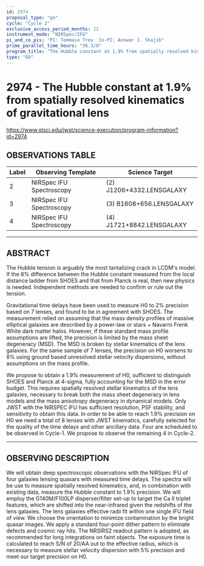 ```yaml
---
id: 2974
proposal_type: "go"
cycle: "Cycle 2"
exclusive_access_period_months: 12
instrument_mode: "NIRSpec/IFU"
pi_and_co_pis: "PI: Tommaso Treu  Co-PI: Anowar J. Shajib"
prime_parallel_time_hours: "36.3/0"
program_title: "The Hubble constant at 1.9% from spatially resolved kinematics of gravitational lens"
type: "GO"
---
```

# 2974 - The Hubble constant at 1.9% from spatially resolved kinematics of gravitational lens
https://www.stsci.edu/jwst/science-execution/program-information?id=2974
## OBSERVATIONS TABLE
| Label | Observing Template       | Science Target               |
|-------|--------------------------|------------------------------|
| 2     | NIRSpec IFU Spectroscopy | (2) J1206+4332.LENSGALAXY |
| 3     | NIRSpec IFU Spectroscopy | (3) B1608+656.LENSGALAXY  |
| 4     | NIRSpec IFU Spectroscopy | (4) J1721+8842.LENSGALAXY |

---

## ABSTRACT

The Hubble tension is arguably the most tantalizing crack in LCDM's model. If the 8% difference between the Hubble constant measured from the local distance ladder from SHOES and that from Planck is real, then new physics is needed. Independent methods are needed to confirm or rule out the tension.

Gravitational time delays have been used to measure H0 to 2% precision based on 7 lenses, and found to be in agreement with SHOES. The measurement relied on assuming that the mass density profiles of massive elliptical galaxies are described by a power-law or stars + Navarro Frenk White dark matter halos. However, if these standard mass profile assumptions are lifted, the precision is limited by the mass sheet degeneracy (MSD). The MSD is broken by stellar kinematics of the lens galaxies. For the same sample of 7 lenses, the precision on H0 worsens to 8% using ground based unresolved stellar velocity dispersions, without assumptions on the mass profile.

We propose to obtain a 1.9% measurement of H0, sufficient to distinguish SHOES and Planck at 4-sigma, fully accounting for the MSD in the error budget. This requires spatially resolved stellar kinematics of the lens galaxies, necessary to break both the mass sheet degeneracy in lens models and the mass anisotropy degeneracy in dynamical models. Only JWST with the NIRSPEC IFU has sufficient resolution, PSF stability, and sensitivity to obtain this data. In order to be able to reach 1.9% precision on H0 we need a total of 8 lenses with JWST kinematics, carefully selected for the quality of the time delays and other ancillary data. Four are scheduled to be observed in Cycle-1. We propose to observe the remaining 4 in Cycle-2.

---

## OBSERVING DESCRIPTION

We will obtain deep spectroscopic observations with the NIRSpec IFU of four galaxies lensing quasars with measured time delays. The spectra will be use to measure spatially resolved kinematics, and, in combination with existing data, measure the Hubble constant to 1.9% precision. We will employ the G140M/F100LP disperser/filter set-up to target the Ca II triplet features, which are shifted into the near-infrared given the redshifts of the lens galaxies. The lens galaxies effective radii fit within one single IFU field of view. We choose the orientation to minimize contamination by the bright quasar images. We apply a standard four-point dither pattern to eliminate defects and cosmic ray hits. The NRSIRS2 readout pattern is adopted, as recommended for long integrations on faint objects. The exposure time is calculated to reach S/N of 20/AA out to the effective radius, which is necessary to measure stellar velocity dispersion with 5% precision and meet our target precision on H0.